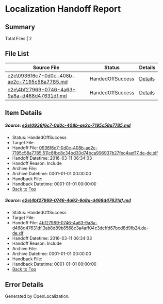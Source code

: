 # <a name='report-top'></a> Localization Handoff Report

## Summary
 Total Files | 2

## File List
 Source File | Status | Details 
 ----------- | ------ | ------- 
 [e2e\0936f6c7-0d0c-408b-ae2c-7195c58a7785.md](https://github.com/OpenLocalizationTest/oltest/blob/1ba57b4b1a4ea2eebc4b9e7659e35a3705ba8d44/e2e/0936f6c7-0d0c-408b-ae2c-7195c58a7785.md) | HandedOffSuccess | [Details](#ba7c744d2c8da6372df3d8c36bed1ddb9ada0bef1)
 [e2e\4bf27969-0746-4a63-9a8a-d468d47631df.md](https://github.com/OpenLocalizationTest/oltest/blob/1ba57b4b1a4ea2eebc4b9e7659e35a3705ba8d44/e2e/4bf27969-0746-4a63-9a8a-d468d47631df.md) | HandedOffSuccess | [Details](#e6c8bb7fa92b73c51d85f4c418de465d625d3fc82)

## Item Details
##### <a name='ba7c744d2c8da6372df3d8c36bed1ddb9ada0bef1'></a> Source: [e2e\0936f6c7-0d0c-408b-ae2c-7195c58a7785.md](https://github.com/OpenLocalizationTest/oltest/blob/1ba57b4b1a4ea2eebc4b9e7659e35a3705ba8d44/e2e/0936f6c7-0d0c-408b-ae2c-7195c58a7785.md)
* Status: HandedOffSuccess
* Target File: 
* Handoff File: [0936f6c7-0d0c-408b-ae2c-7195c58a7785.511c8fbc8c34bd30d74bca906937b27fec4aef17.de-de.xlf](https://github.com/OpenLocalizationTestOrg/olhandoff/blob/4bfabcd918b189702a0e3d2e98f12237fcc552a0/ol-handoff/OpenLocalizationTestOrg/oltest.de-de/terryjin/ht/0936f6c7-0d0c-408b-ae2c-7195c58a7785.511c8fbc8c34bd30d74bca906937b27fec4aef17.de-de.xlf)
* Handoff Datetime: 2016-03-11 06:34:03
* Handoff Reason: Include
* Archive File: 
* Archive Datetime: 0001-01-01 00:00:00
* Handback File: 
* Handback Datetime: 0001-01-01 00:00:00
* [Back to Top](#report-top)

##### <a name='e6c8bb7fa92b73c51d85f4c418de465d625d3fc82'></a> Source: [e2e\4bf27969-0746-4a63-9a8a-d468d47631df.md](https://github.com/OpenLocalizationTest/oltest/blob/1ba57b4b1a4ea2eebc4b9e7659e35a3705ba8d44/e2e/4bf27969-0746-4a63-9a8a-d468d47631df.md)
* Status: HandedOffSuccess
* Target File: 
* Handoff File: [4bf27969-0746-4a63-9a8a-d468d47631df.3ab8d89b6568c3a4aff04c3dcffd67bcd8d9fb24.de-de.xlf](https://github.com/OpenLocalizationTestOrg/olhandoff/blob/4bfabcd918b189702a0e3d2e98f12237fcc552a0/ol-handoff/OpenLocalizationTestOrg/oltest.de-de/terryjin/ht/4bf27969-0746-4a63-9a8a-d468d47631df.3ab8d89b6568c3a4aff04c3dcffd67bcd8d9fb24.de-de.xlf)
* Handoff Datetime: 2016-03-11 06:34:03
* Handoff Reason: Include
* Archive File: 
* Archive Datetime: 0001-01-01 00:00:00
* Handback File: 
* Handback Datetime: 0001-01-01 00:00:00
* [Back to Top](#report-top)


## Error Details

Generated by OpenLocalization.
